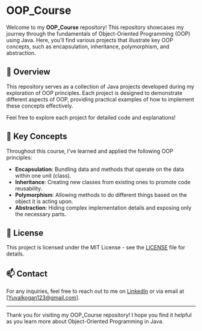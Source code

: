 # OOP_Course

Welcome to my **OOP_Course** repository! This repository showcases my journey through the fundamentals of Object-Oriented Programming (OOP) using Java. Here, you’ll find various projects that illustrate key OOP concepts, such as encapsulation, inheritance, polymorphism, and abstraction.

## 🚀 Overview

This repository serves as a collection of Java projects developed during my exploration of OOP principles. Each project is designed to demonstrate different aspects of OOP, providing practical examples of how to implement these concepts effectively.

Feel free to explore each project for detailed code and explanations!

## 🔑 Key Concepts

Throughout this course, I've learned and applied the following OOP principles:

- **Encapsulation**: Bundling data and methods that operate on the data within one unit (class).
- **Inheritance**: Creating new classes from existing ones to promote code reusability.
- **Polymorphism**: Allowing methods to do different things based on the object it is acting upon.
- **Abstraction**: Hiding complex implementation details and exposing only the necessary parts.

## 📄 License

This project is licensed under the MIT License - see the [LICENSE](LICENSE) file for details.

## 📫 Contact

For any inquiries, feel free to reach out to me on [LinkedIn](https://www.linkedin.com/in/yuval-kogan) or via email at [Yuvalkogan123@gmail.com].

---

Thank you for visiting my OOP_Course repository! I hope you find it helpful as you learn more about Object-Oriented Programming in Java.
